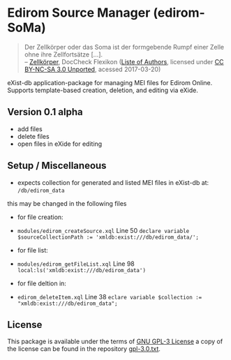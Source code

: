 Edirom Source Manager (edirom-SoMa)
======

>Der Zellkörper oder das Soma ist der formgebende Rumpf einer Zelle ohne ihre Zellfortsätze […].
<br/>– [Zellkörper](http://flexikon.doccheck.com/de/Zellk%C3%B6rper), DocCheck Flexikon ([Liste of Authors](http://flexikon.doccheck.com/Spezial:Artikel_Autoren/Zellkörper), licensed under [CC BY-NC-SA 3.0 Unported](http://creativecommons.org/licenses/by-nc-sa/3.0/deed.de), acessed 2017-03-20)

eXist-db application-package for managing MEI files for Edirom Online. Supports template-based creation, deletion, and editing via eXide.

Version 0.1 alpha
-----------------

* add files
* delete files
* open files in eXide for editing

Setup / Miscellaneous
---------------------

* expects collection for generated and listed MEI files in eXist-db at:
`/db/edirom_data`

this may be changed in the following files
- for file creation:
- `modules/edirom_createSource.xql` Line 50 `declare variable $sourceCollectionPath := 'xmldb:exist:///db/edirom_data/';`

- for file list:
- `modules/edirom_getFileList.xql` Line 98 `local:ls('xmldb:exist:///db/edirom_data')`
 
- for file deltion in:
- `edirom_deleteItem.xql` Line 38 `eclare variable $collection := "xmldb:exist:///db/edirom_data";`


License
-------

This package is available under the terms of [GNU GPL-3 License](https://www.gnu.org/licenses/gpl.html) a copy of the license can be found in the repository [gpl-3.0.txt](gpl-3.0.txt).

